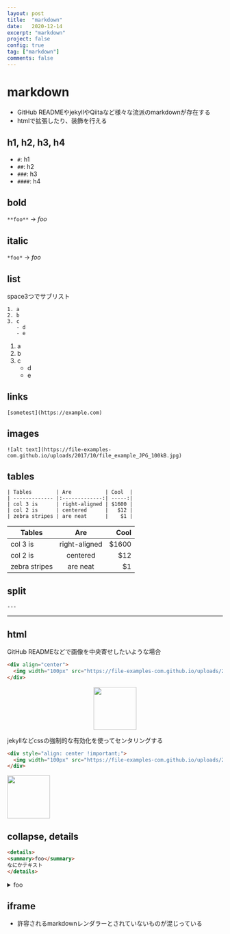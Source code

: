 ```yaml
---
layout: post
title:  "markdown"
date:   2020-12-14
excerpt: "markdown"
project: false
config: true
tag: ["markdown"]
comments: false
---
```


# markdown
 - GitHub READMEやjekyllやQiitaなど様々な流派のmarkdownが存在する
 - htmlで拡張したり、装飾を行える

## h1, h2, h3, h4
 - `#`: h1
 - `##`: h2
 - `###`: h3
 - `####`: h4

## bold

`**foo**` -> *foo*

## italic

`*foo*` -> *foo*

## list
space3つでサブリスト

```
1. a
2. b
3. c
   - d
   - e
```

1. a
2. b
3. c
   - d
   - e

## links

```
[sometest](https://example.com)
```

## images

```
![alt text](https://file-examples-com.github.io/uploads/2017/10/file_example_JPG_100kB.jpg)
```

## tables

```
| Tables        | Are           | Cool  |
| ------------- |:-------------:| -----:|
| col 3 is      | right-aligned | $1600 |
| col 2 is      | centered      |   $12 |
| zebra stripes | are neat      |    $1 |
```

| Tables        | Are           | Cool  |
| ------------- |:-------------:| -----:|
| col 3 is      | right-aligned | $1600 |
| col 2 is      | centered      |   $12 |
| zebra stripes | are neat      |    $1 |

## split

```
---
```

---


## html

GitHub READMEなどで画像を中央寄せしたいような場合

```html
<div align="center">
  <img width="100px" src="https://file-examples-com.github.io/uploads/2017/10/file_example_JPG_100kB.jpg">
</div>
```

<div align="center">
  <img width="100px" src="https://file-examples-com.github.io/uploads/2017/10/file_example_JPG_100kB.jpg">
</div>

jekyllなどcssの強制的な有効化を使ってセンタリングする

```html
<div style="align: center !important;">
  <img width="100px" src="https://file-examples-com.github.io/uploads/2017/10/file_example_JPG_100kB.jpg">
</div>
```

<div style="align: center !important;">
  <img width="100px" src="https://file-examples-com.github.io/uploads/2017/10/file_example_JPG_100kB.jpg">
</div>

## collapse, details

```html
<details>
<summary>foo</summary>
なにかテキスト
</details>
```

<details>
<summary>foo</summary>
なにかテキスト
</details>

## iframe
 - 許容されるmarkdownレンダラーとされていないものが混じっている
